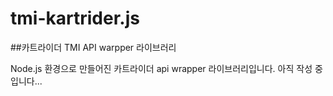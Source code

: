 # tmi-kartrider.js

##카트라이더 TMI API warpper 라이브러리

Node.js 환경으로 만들어진 카트라이더 api wrapper 라이브러리입니다.
아직 작성 중입니다...